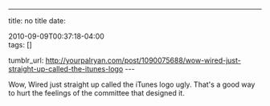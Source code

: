 ---
title: no title
date:

 2010-09-09T00:37:18-04:00  
tags:  []

tumblr_url:
http://yourpalryan.com/post/1090075688/wow-wired-just-straight-up-called-the-itunes-logo
\-\--

Wow, Wired just straight up called the iTunes logo ugly. That's a good
way to hurt the feelings of the committee that designed it.
